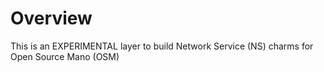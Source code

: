 # Overview

This is an EXPERIMENTAL layer to build Network Service (NS) charms for Open Source Mano (OSM)

